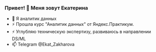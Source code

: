 ### Привет! 👋 Меня зовут Екатерина

- 💬 Я аналитик данных
- ⚡ Прошла курс "Аналитик данных" от Яндекс.Практикум.
- ⚡ Углубляю техническую экспертизу, развиваюсь в направлении DS/ML
- 📫 Telegram @Ekat_Zakharova


<!--
**ekaterina-zakharova/Ekaterina-Zakharova** is a ✨ _special_ ✨ repository because its `README.md` (this file) appears on your GitHub profile.

Here are some ideas to get you started:

- 🔭 I’m currently working on ...
- 🌱 I’m currently learning ...
- 👯 I’m looking to collaborate on ...
- 🤔 I’m looking for help with ...
- 💬 Ask me about ...
- 📫 How to reach me: ...
- 😄 Pronouns: ...
- ⚡ Fun fact: ...
-->
